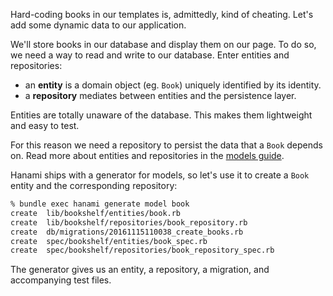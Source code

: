 Hard-coding books in our templates is, admittedly, kind of cheating. Let's add some dynamic data to our application.

We'll store books in our database and display them on our page. To do so, we need a way to read and write to our database. Enter entities and repositories:

* an **entity** is a domain object (eg. `Book`) uniquely identified by its identity.
* a **repository** mediates between entities and the persistence layer.

Entities are totally unaware of the database. This makes them lightweight and easy to test.

For this reason we need a repository to persist the data that a `Book` depends on. Read more about entities and repositories in the [models guide](http://hanamirb.org/guides/1.0/models/overview).

Hanami ships with a generator for models, so let's use it to create a `Book` entity and the corresponding repository:
    
```sh    
% bundle exec hanami generate model book
create  lib/bookshelf/entities/book.rb
create  lib/bookshelf/repositories/book_repository.rb
create  db/migrations/20161115110038_create_books.rb
create  spec/bookshelf/entities/book_spec.rb
create  spec/bookshelf/repositories/book_repository_spec.rb
```    

The generator gives us an entity, a repository, a migration, and accompanying test files.
